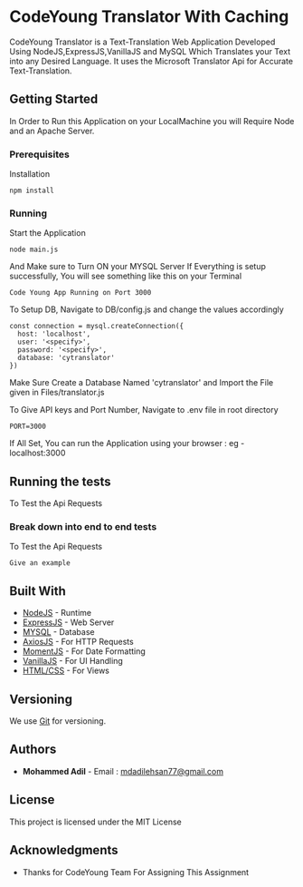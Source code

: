 # CodeYoung Translator With Caching

CodeYoung Translator is a Text-Translation Web Application Developed Using NodeJS,ExpressJS,VanillaJS and MySQL Which Translates your Text into any Desired Language.
It uses the Microsoft Translator Api for Accurate Text-Translation.

## Getting Started

In Order to Run this Application on your LocalMachine you will Require Node and an Apache Server.

### Prerequisites

Installation

```
npm install
```

### Running

Start the Application

```
node main.js
```

And Make sure to Turn ON your MYSQL Server
If Everything is setup successfully, You will see something like this on your Terminal

```
Code Young App Running on Port 3000
```

To Setup DB, Navigate to DB/config.js and change the values accordingly

```
const connection = mysql.createConnection({
  host: 'localhost',
  user: '<specify>',
  password: '<specify>',
  database: 'cytranslator'
})
```


Make Sure Create a Database Named 'cytranslator' and Import the File given in
Files/translator.js


To Give API keys and Port Number, Navigate to .env file in root directory

```
PORT=3000
```

If All Set, You can run the Application using your browser : eg - localhost:3000

## Running the tests

To Test the Api Requests 

### Break down into end to end tests

To Test the Api Requests 

```
Give an example
```


## Built With

* [NodeJS](https://nodejs.org/en/) - Runtime
* [ExpressJS](https://expressjs.com/) - Web Server
* [MYSQL](https://www.mysql.com/) - Database 
* [AxiosJS](https://www.npmjs.com/package/axios) - For HTTP Requests
* [MomentJS](https://momentjs.com/) - For Date Formatting 
* [VanillaJS](http://vanilla-js.com/) - For UI Handling 
* [HTML/CSS](https://www.w3schools.com/html/) - For Views


## Versioning

We use [Git](https://git-scm.com/) for versioning.

## Authors

* **Mohammed Adil** - Email : mdadilehsan77@gmail.com


## License

This project is licensed under the MIT License 
## Acknowledgments

* Thanks for CodeYoung Team For Assigning This Assignment 


